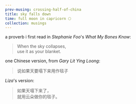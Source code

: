 ```yaml
--- 
prev-musing: crossing-half-of-china
title: sky falls down
time: full moon in capricorn 🌕
collection: musings
---
```

a proverb i first read in 
<cite>Stephanie Foo</cite>'s 
_What My Bones Know_:
> When the sky collapses,\
> use it as your blanket. 

one Chinese version, from 
<cite>Gary Lit Ying Loong</cite>:
> 说如果天要塌下来用作毯子

<cite>Liza</cite>'s version:
> 如果天塌下来了，\
就用云朵做你的毯子。

